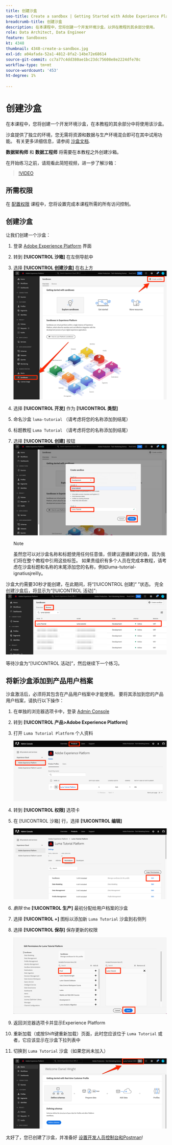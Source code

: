 ```yaml
---
title: 创建沙盒
seo-title: Create a sandbox | Getting Started with Adobe Experience Platform for Data Architects and Data Engineers
breadcrumb-title: 创建沙盒
description: 在本课程中，您将创建一个开发环境沙盒，以供在教程的其余部分使用。
role: Data Architect, Data Engineer
feature: Sandboxes
kt: 4348
thumbnail: 4348-create-a-sandbox.jpg
exl-id: a04afada-52a1-4812-8fa2-14be72e68614
source-git-commit: cc7a77c4dd380ae1bc23dc75608e8e2224dfe78c
workflow-type: tm+mt
source-wordcount: '453'
ht-degree: 1%

---
```


# 创建沙盒

<!--25min-->

在本课程中，您将创建一个开发环境沙盒，在本教程的其余部分中将使用该沙盒。

沙盒提供了独立的环境，您无需将资源和数据与生产环境混合即可在其中试用功能。 有关更多详细信息，请参阅 [沙盒文档](https://experienceleague.adobe.com/docs/experience-platform/sandbox/home.html?lang=zh-Hans).

**数据架构师** 和 **数据工程师** 将需要在本教程之外创建沙箱。

在开始练习之前，请观看此简短视频，进一步了解沙箱：
>[!VIDEO](https://video.tv.adobe.com/v/29838/?quality=12&learn=on)

## 所需权限

在 [配置权限](configure-permissions.md) 课程中，您将设置完成本课程所需的所有访问控制。

<!--
* Permission items **[!UICONTROL Sandbox Administration]** > **[!UICONTROL View Sandboxes]** and **[!UICONTROL Manage Sandboxes]**
* Permission item **[!UICONTROL Sandboxes]** > **[!UICONTROL Prod]**
* User-role access to the `Luma Tutorial Platform` product profile
* Admin-level access to the `Luma Tutorial Platform` product profile
-->

## 创建沙盒

让我们创建一个沙盒：

1. 登录 [Adobe Experience Platform](https://experience.adobe.com/platform) 界面
1. 转到 **[!UICONTROL 沙箱]** 在左侧导航中
1. 选择 **[!UICONTROL 创建沙盒]** 在右上方
   ![选择创建沙盒](assets/sandbox-createSandbox.png)

1. 选择 **[!UICONTROL 开发]** 作为 **[!UICONTROL 类型]**
1. 命名沙盒 `luma-tutorial` （请考虑将您的名称添加到结尾）
1. 标题教程 `Luma Tutorial` （请考虑将您的名称添加到结尾）
1. 选择 **[!UICONTROL 创建]** 按钮
   ![创建沙盒](assets/sandbox-nameSandbox.png)
   >[!NOTE]
   >
   >虽然您可以对沙盒名称和标题使用任何任意值，但建议遵循建议的值，因为我们将在整个教程中引用这些标签。 如果贵组织有多个人员在完成本教程，请考虑在沙盒标题和名称的末尾添加您的名称，例如luma-tutorial-ignatiusjreilly。

沙盒大约需要30秒才能创建，在此期间，将“[!UICONTROL 创建]“ ”状态。 完全创建沙盒后，将显示为“[!UICONTROL 活动]&quot;:
![活动状态](assets/sandbox-active.png)

等待沙盒为“[!UICONTROL 活动]”，然后继续下一个练习。

## 将新沙盒添加到产品用户档案

沙盒激活后，必须将其包含在产品用户档案中才能使用。 要将其添加到您的产品用户档案，请执行以下操作：

1. 在单独的浏览器选项卡中，登录 [Admin Console](https://adminconsole.adobe.com)
1. 转到 **[!UICONTROL 产品>Adobe Experience Platform]**
1. 打开 `Luma Tutorial Platform` 个人资料

   ![选择产品配置文件](assets/sandbox-selectProfile.png)

1. 转到 **[!UICONTROL 权限]** 选项卡

1. 在 [!UICONTROL 沙箱] 行，选择 **[!UICONTROL 编辑]**

   ![选择编辑](assets/sandbox-selectSandboxes.png)

1. _删除_ the **[!UICONTROL 生产]** 最初分配给用户档案的沙盒
1. 选择 **[!UICONTROL +]** 图标以添加新 `Luma Tutorial` 沙盒到右侧列
1. 选择 **[!UICONTROL 保存]** 保存更新的权限

   ![将沙盒移到另一列](assets/sandbox-addLumaTutorial.png)

1. 返回浏览器选项卡并显示Experience Platform
1. 重新加载（或按Shift键重新加载）页面，此时您应该位于 `Luma Tutorial` 或者，它应该显示在沙盒下拉列表中
1. 切换到 `Luma Tutorial` 沙盒（如果您尚未加入）

   ![确认沙盒](assets/sandbox-confirmDropdown.png)

太好了，您已创建了沙盒，并准备好 [设置开发人员控制台和Postman](set-up-developer-console-and-postman.md)!
